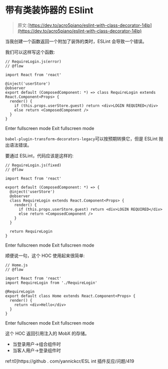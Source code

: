# 带有类装饰器的 ESlint

> 原文:[https://dev.to/acro5piano/eslint-with-class-decorator-14lp](https://dev.to/acro5piano/eslint-with-class-decorator-14lp)

当我创建一个函数返回一个附加了装饰的类时，ESLint 会导致一个错误。

我们可以这样写这个函数:

```
// RequireLogin.js(error)
// @flow

import React from 'react'

@inject('userStore')
@observer
export default (ComposedComponent: *) => class RequireLogin extends React.Component<Props> {
  render() {
    if (this.props.userStore.guest) return <div>LOGIN REQUIRED</div>
    else return <ComposedComponent />
  }
} 
```

Enter fullscreen mode Exit fullscreen mode

`babel-plugin-transform-decorators-legacy`可以按预期转换它，但是 ESLint 抛出语法错误。

要通过 ESLint，代码应该是这样的:

```
// RequireLogin.js(fixed)
// @flow

import React from 'react'

export default (ComposedComponent: *) => {
  @inject('userStore')
  @observer
  class RequireLogin extends React.Component<Props> {
    render() {
      if (this.props.userStore.guest) return <div>LOGIN REQUIRED</div>
      else return <ComposedComponent />
    }
  }

  return RequireLogin
} 
```

Enter fullscreen mode Exit fullscreen mode

顺便说一句，这个 HOC 使用起来很简单:

```
// Home.js
// @flow

import React from 'react'
import RequireLogin from './RequireLogin'

@RequireLogin
export default class Home extends React.Component<Props> {
  render() {
    return <div>Hello</div>
  }
} 
```

Enter fullscreen mode Exit fullscreen mode

这个 HOC 返回引用注入的 MobX 的存储。

*   当登录用户->组合组件时
*   当客人用户->登录组件时

ref:t0]https://github . com/yannickcr/ESL int 插件反应/问题/419